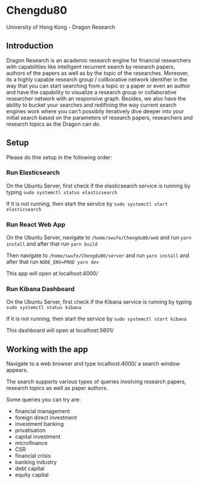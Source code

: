 # Chengdu80
University of Hong Kong - Dragon Research

## Introduction
Dragon Research is an academic research engine for financial researchers with capabilities like intelligent recurrent search 
by research papers, authors of the papers as well as by the topic of the researches. Moreover, its a highly capable research group / 
collborative network identifier in the way that you can start searching from a topic or a paper or even an author and have the capability to visualize
a research group or collaborative researcher network with an responsive graph. Besides, we also have the ability to bucket your searches
and redifining the way current search engines work where you can't possibily iteratively dive deeper into your initial search based on
the parameters of research papers, researchers and research topics as the Dragon can do. 

## Setup
Please do thie setup in the following order:

### Run Elasticsearch
On the Ubuntu Server, first check if the elasticsearch service is running by typing `sudo systemctl status elasticsearch`

If it is not running, then start the service by `sudo systemctl start elasticsearch`

### Run React Web App
On the Ubuntu Server, navigate to `/home/swufe/Chengdu80/web` and run `yarn install` and after that run `yarn build`

Then navigate to `/home/swufe/Chengdu80/server` and run `yarn install` and after that run `NODE_ENV=PROD yarn dev`

This app will open at localhost:4000/

### Run Kibana Dashboard
On the Ubuntu Server, first check if the Kibana service is running by typing `sudo systemctl status kibana`

If it is not running, then start the service by `sudo systemctl start kibana`

This dashboard will open at localhost:5601/

## Working with the app

Navigate to a web browser and type localhost:4000/ a search window appears. 

The search supports various types of queries involving research papers, research topics as well as paper authors.

Some queries you can try are:
- financial management
- foreign direct investment
- investment banking
- privatisation
- capital investment
- microfinance
- CSR
- financial crisis
- banking industry
- debt capital
- equity capital
